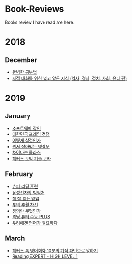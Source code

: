 # Book-Reviews

Books review I have read are here.

# 2018

## December
+ [완벽한 공부법](https://github.com/kj84park/Book-Reviews/blob/master/2018/12.December/1.%20%EC%99%84%EB%B2%BD%ED%95%9C%20%EA%B3%B5%EB%B6%80%EB%B2%95.md)
+ [지적 대화를 위한 넓고 얕은 지식 (역사, 경제, 정치, 사회, 윤리 편)](https://github.com/kj84park/Book-Reviews/blob/master/2018/12.December/2.%20%EC%A7%80%EC%A0%81%20%EB%8C%80%ED%99%94%EB%A5%BC%20%EC%9C%84%ED%95%9C%20%EB%84%93%EA%B3%A0%20%EC%96%95%EC%9D%80%20%EC%A7%80%EC%8B%9D%20(%EC%97%AD%EC%82%AC%2C%20%EA%B2%BD%EC%A0%9C%2C%20%EC%A0%95%EC%B9%98%2C%20%EC%82%AC%ED%9A%8C%2C%20%EC%9C%A4%EB%A6%AC%20%ED%8E%B8).md)

# 2019
## January
+ [소프트웨어 장인](https://github.com/kj84park/Book-Reviews/blob/master/2019/1.January/1.%20%EC%86%8C%ED%94%84%ED%8A%B8%EC%9B%A8%EC%96%B4%20%EC%9E%A5%EC%9D%B8.md)
+ [대한민국 프레임 전쟁](https://github.com/kj84park/Book-Reviews/blob/master/2019/1.January/2.%20%EB%8C%80%ED%95%9C%EB%AF%BC%EA%B5%AD%20%ED%94%84%EB%A0%88%EC%9E%84%20%EC%A0%84%EC%9F%81.md)
+ [어떻게 살것인가](https://github.com/kj84park/Book-Reviews/blob/master/2019/1.January/3.%20%EC%96%B4%EB%96%BB%EA%B2%8C%20%EC%82%B4%EA%B2%83%EC%9D%B8%EA%B0%80.md)
+ [원서 잡아먹는 영작문](https://github.com/kj84park/Book-Reviews/blob/master/2019/1.January/4.%20%EC%9B%90%EC%84%9C%20%EC%9E%A1%EC%95%84%EB%A8%B9%EB%8A%94%20%EC%98%81%EC%9E%91%EB%AC%B8.md)
+ [차이나는 클라스](https://github.com/kj84park/Book-Reviews/blob/master/2019/1.January/5.%20%EC%B0%A8%EC%9D%B4%EB%82%98%EB%8A%94%ED%81%B4%EB%9D%BC%EC%8A%A4.md)
+ [해커스 토익 기출 보카](https://github.com/kj84park/Book-Reviews/blob/master/2019/1.January/6.%20%ED%95%B4%EC%BB%A4%EC%8A%A4%20%ED%86%A0%EC%9D%B5%20%EA%B8%B0%EC%B6%9C%20%EB%B3%B4%EC%B9%B4.md)


## February
+ [슈퍼 리딩 훈련](https://github.com/kj84park/Book-Reviews/blob/master/2019/2.February/1.%20%EC%8A%88%ED%8D%BC%EB%A6%AC%EB%94%A9%ED%9B%88%EB%A0%A8.md)
+ [삼성전자의 빅픽처](https://github.com/kj84park/Book-Reviews/blob/master/2019/2.February/2.%20%EC%82%BC%EC%84%B1%EC%A0%84%EC%9E%90%EC%9D%98%20%EB%B9%85%ED%94%BD%EC%B2%98.md)
+ [책 잘 읽는 방법](https://github.com/kj84park/Book-Reviews/blob/master/2019/2.February/3.%20%EC%B1%85%20%EC%9E%98%20%EC%9D%BD%EB%8A%94%20%EB%B0%A9%EB%B2%95.md)
+ [부의 추월 차선](https://github.com/kj84park/Book-Reviews/blob/master/2019/2.February/4.%20%EB%B6%80%EC%9D%98%20%EC%B6%94%EC%9B%94%20%EC%B0%A8%EC%84%A0.md)
+ [정의란 무엇인가](https://github.com/kj84park/Book-Reviews/blob/master/2019/2.February/5.%20%EC%A0%95%EC%9D%98%EB%9E%80%20%EB%AC%B4%EC%97%87%EC%9D%B8%EA%B0%80.md)
+ [리딩 튜터 수능 PLUS](https://github.com/kj84park/Book-Reviews/blob/master/2019/2.February/6.%20%EB%A6%AC%EB%94%A9%20%ED%8A%9C%ED%84%B0%20%EC%88%98%EB%8A%A5%20PLUS.md)
+ [우리에겐 언어가 필요하다](https://github.com/kj84park/Book-Reviews/blob/master/2019/2.February/7.%20%EC%9A%B0%EB%A6%AC%EC%97%90%EA%B2%90%20%EC%96%B8%EC%96%B4%EA%B0%80%20%ED%95%84%EC%9A%94%ED%95%98%EB%8B%A4.md)


## March
+ [해커스 톡 영어회화 10분의 기적 패턴으로 말하기](https://github.com/kj84park/Book-Reviews/blob/master/2019/3.March/1.%20%EC%98%81%EC%96%B4%ED%9A%8C%ED%99%94%2010%EB%B6%84%EC%9D%98%EA%B8%B0%EC%A0%81%20%ED%8C%A8%ED%84%B4%EC%9C%BC%EB%A1%9C%20%EB%A7%90%ED%95%98%EA%B8%B0.md)
+ [Reading EXPERT - HIGH LEVEL 1](https://github.com/kj84park/Book-Reviews/blob/master/2019/3.March/2.%20Reading%20EXPERT%20-%20HIGH%20LEVEL%201.md)

